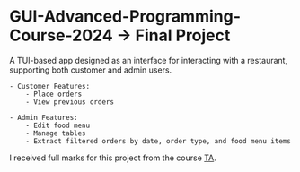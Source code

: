 # GUI-Advanced-Programming-Course-2024 -> Final Project
A TUI-based app designed as an interface for interacting with a restaurant, supporting both customer and admin users.
    
    - Customer Features:
        - Place orders
        - View previous orders

    - Admin Features:
        - Edit food menu
        - Manage tables
        - Extract filtered orders by date, order type, and food menu items

I received full marks for this project from the course [TA](https://github.com/capamir).
